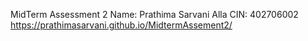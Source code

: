 MidTerm Assessment 2
Name: Prathima Sarvani Alla
CIN: 402706002
https://prathimasarvani.github.io/MidtermAssement2/
